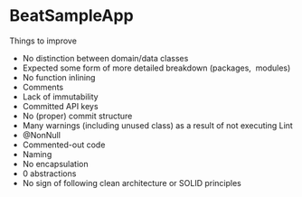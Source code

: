 # BeatSampleApp

Things to improve
* No distinction between domain/data classes
* Expected some form of more detailed breakdown (packages,  modules)
* No function inlining
* Comments
* Lack of immutability
* Committed API keys
* No (proper) commit structure
* Many warnings (including unused class) as a result of not executing Lint
* @NonNull
* Commented-out code
* Naming
* No encapsulation
* 0 abstractions
* No sign of following clean architecture or SOLID principles
